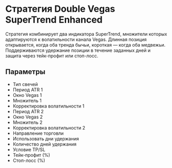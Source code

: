 # Стратегия Double Vegas SuperTrend Enhanced

Стратегия комбинирует два индикатора SuperTrend, множители которых адаптируются к волатильности канала Vegas. Длинная позиция открывается, когда оба тренда бычьи, короткая — когда оба медвежьи. Поддерживаются удержание позиции в течение заданных дней и защита через тейк-профит или стоп-лосс.

## Параметры
- Тип свечей
- Период ATR 1
- Окно Vegas 1
- Множитель 1
- Корректировка волатильности 1
- Период ATR 2
- Окно Vegas 2
- Множитель 2
- Корректировка волатильности 2
- Направление торговли
- Использовать дни удержания
- Количество дней удержания
- Условие TP/SL
- Тейк-профит (%)
- Стоп-лосс (%)
